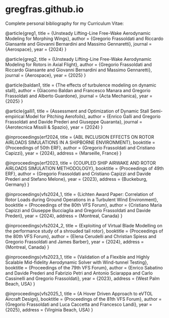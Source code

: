 # gregfras.github.io
Complete personal bibliography for my Curriculum Vitae:

@article{greg1,
    title = {Unsteady Lifting-Line Free-Wake Aerodynamic Modeling for Morphing Wings},
    author = {Gregorio Frassoldati and Riccardo Giansante and Giovanni Bernardini and Massimo Gennaretti},
    journal = {Aerospace},
    year = {2024}
}

@article{greg2,
    title = {Unsteady Lifting-Line Free-Wake Aerodynamic Modeling for Rotors in Axial Flight},
    author = {Gregorio Frassoldati and Riccardo Giansante and Giovanni Bernardini and Massimo Gennaretti},
    journal = {Aerospace},
    year = {2025}
}

@article{baldan1,
    title = {The effects of turbulence modeling on dynamic stall},
    author = {Giacomo Baldan and Francesco Manara and Gregorio Frassoldati and Alberto Guardone},
    journal = {Acta Mechanica},
    year = {2025}
}

@article{galli1,
    title = {Assessment and Optimization of Dynamic Stall Semi-empirical Model for Pitching Aerofoils},
    author = {Enrico Galli and Gregorio Frassoldati and Davide Prederi and Giuseppe Quaranta},
    journal = {Aerotecnica Missili & Spazio},
    year = {2024}
}

@inproceedings{erf2024,
  title = {ABL INCLUSION EFFECTS ON ROTOR AIRLOADS SIMULATIONS IN A SHIPBORNE ENVIRONMENT},
  booktitle = {Proceedings of 50th ERF},
  author = {Gregorio Frassoldati and Cristiano Capizzi},
  year = {2024},
  address = {Marseille, France}
}

@inproceedings{erf2023,
  title = {COUPLED SHIP AIRWAKE AND ROTOR AIRLOADS SIMULATION METHODOLOGY},
  booktitle = {Proceedings of 49th ERF},
  author = {Gregorio Frassoldati and Cristiano Capizzi and Davide Prederi and Stefano Melone},
  year = {2023},
  address = {Buckeburg, Germany}
}

@inproceedings{vfs2024_1,
    title = {Lichten Award Paper: Correlation of Rotor Loads during Ground Operations in a Turbulent Wind Environment},
    booktitle = {Proceedings of the 80th VFS Forum},
    author = {Cristiano Maria Capizzi and Giuseppe Bucciaglia and Gregorio Frassoldati and Davide Prederi},
    year = {2024},
    address = {Montreal, Canada}
}

@inproceedings{vfs2024_2,
    title = {Exploiting of Virtual Blade Modelling on the performance study of a shrouded tail rotor},
    booktitle = {Proceedings of the 80th VFS Forum},
    author = {Elena Cerudelli and Christian Spiess and Gregorio Frassoldati and James Barber},
    year = {2024},
    address = {Montreal, Canada}
}

@inproceedings{vfs2023_1,
    title = {Validation of a Flexible and Highly Scalable Mid-fidelity Aerodynamic Solver with Wind-tunnel Testing},
    booktitle = {Proceedings of the 79th VFS Forum},
    author = {Enrico Sabatino and Davide Prederi and Fabrizio Petri and Antonio Sciarappa and Carlo Cassinelli and Gregorio Frassoldati},
    year = {2023},
    address = {West Palm Beach, USA}
}

@inproceedings{vfs2025_1,
    title = {A Hover Driven Approach to eVTOL Aircraft Design},
    booktitle = {Proceedings of the 81th VFS Forum},
    author = {Gregorio Frassoldati and Luca Caccetta and Francesco Landi},
    year = {2025},
    address = {Virginia Beach, USA}
}
